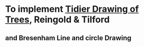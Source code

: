 # To implement [Tidier Drawing of Trees](https://reingold.co/tidier-drawings.pdf), Reingold & Tilford
## and Bresenham Line and circle Drawing
